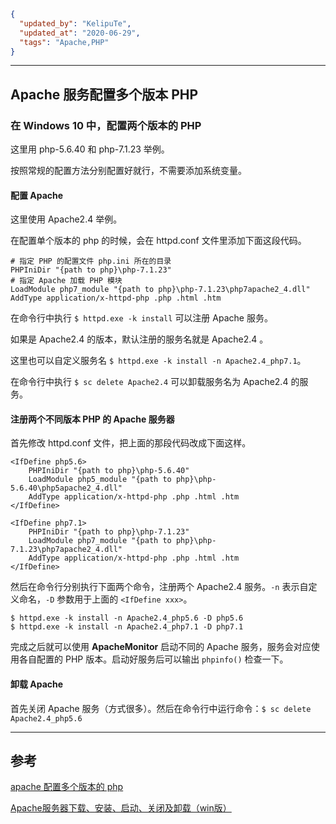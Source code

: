 ```json
{
  "updated_by": "KelipuTe",
  "updated_at": "2020-06-29",
  "tags": "Apache,PHP"
}
```

---

## Apache 服务配置多个版本 PHP

### 在 Windows 10 中，配置两个版本的 PHP

这里用 php-5.6.40 和 php-7.1.23 举例。

按照常规的配置方法分别配置好就行，不需要添加系统变量。

#### 配置 Apache

这里使用 Apache2.4 举例。

在配置单个版本的 php 的时候，会在 httpd.conf 文件里添加下面这段代码。

```
# 指定 PHP 的配置文件 php.ini 所在的目录
PHPIniDir "{path to php}\php-7.1.23"
# 指定 Apache 加载 PHP 模块
LoadModule php7_module "{path to php}\php-7.1.23\php7apache2_4.dll"
AddType application/x-httpd-php .php .html .htm
```

在命令行中执行 `$ httpd.exe -k install` 可以注册 Apache 服务。

如果是 Apache2.4 的版本，默认注册的服务名就是 Apache2.4 。

这里也可以自定义服务名 `$ httpd.exe -k install -n Apache2.4_php7.1`。

在命令行中执行 `$ sc delete Apache2.4` 可以卸载服务名为 Apache2.4 的服务。

#### 注册两个不同版本 PHP 的 Apache 服务器

首先修改 httpd.conf 文件，把上面的那段代码改成下面这样。

```
<IfDefine php5.6>
    PHPIniDir "{path to php}\php-5.6.40"
    LoadModule php5_module "{path to php}\php-5.6.40\php5apache2_4.dll"
    AddType application/x-httpd-php .php .html .htm
</IfDefine>

<IfDefine php7.1>
    PHPIniDir "{path to php}\php-7.1.23"
    LoadModule php7_module "{path to php}\php-7.1.23\php7apache2_4.dll"
    AddType application/x-httpd-php .php .html .htm
</IfDefine>
```

然后在命令行分别执行下面两个命令，注册两个 Apache2.4 服务。`-n` 表示自定义命名，`-D` 参数用于上面的 `<IfDefine xxx>`。

```
$ httpd.exe -k install -n Apache2.4_php5.6 -D php5.6
$ httpd.exe -k install -n Apache2.4_php7.1 -D php7.1
```

完成之后就可以使用 **ApacheMonitor** 启动不同的 Apache 服务，服务会对应使用各自配置的 PHP 版本。启动好服务后可以输出 `phpinfo()` 检查一下。

#### 卸载 Apache

首先关闭 Apache 服务（方式很多）。然后在命令行中运行命令：`$ sc delete Apache2.4_php5.6`

---

## 参考

[apache 配置多个版本的 php](https://www.cnblogs.com/songlen/p/6613884.html)

[Apache服务器下载、安装、启动、关闭及卸载（win版）](https://blog.csdn.net/wd2011063437/article/details/79088346)
